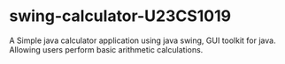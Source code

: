 # swing-calculator-U23CS1019
A Simple java calculator application using java swing, GUI toolkit for java. Allowing users perform basic arithmetic calculations. 
